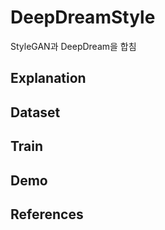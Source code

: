 # DeepDreamStyle
StyleGAN과 DeepDream을 합침


## Explanation


## Dataset


## Train


## Demo



## References


